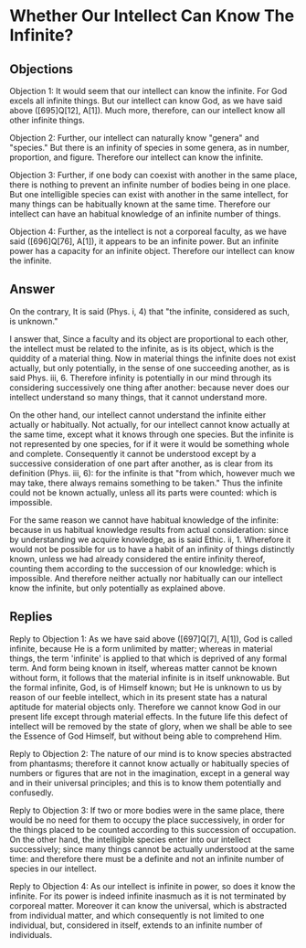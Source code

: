 # Whether Our Intellect Can Know The Infinite?

## Objections

Objection 1: It would seem that our intellect can know the infinite. For God excels all infinite things. But our intellect can know God, as we have said above ([695]Q[12], A[1]). Much more, therefore, can our intellect know all other infinite things.

Objection 2: Further, our intellect can naturally know "genera" and "species." But there is an infinity of species in some genera, as in number, proportion, and figure. Therefore our intellect can know the infinite.

Objection 3: Further, if one body can coexist with another in the same place, there is nothing to prevent an infinite number of bodies being in one place. But one intelligible species can exist with another in the same intellect, for many things can be habitually known at the same time. Therefore our intellect can have an habitual knowledge of an infinite number of things.

Objection 4: Further, as the intellect is not a corporeal faculty, as we have said ([696]Q[76], A[1]), it appears to be an infinite power. But an infinite power has a capacity for an infinite object. Therefore our intellect can know the infinite.

## Answer

On the contrary, It is said (Phys. i, 4) that "the infinite, considered as such, is unknown."

I answer that, Since a faculty and its object are proportional to each other, the intellect must be related to the infinite, as is its object, which is the quiddity of a material thing. Now in material things the infinite does not exist actually, but only potentially, in the sense of one succeeding another, as is said Phys. iii, 6. Therefore infinity is potentially in our mind through its considering successively one thing after another: because never does our intellect understand so many things, that it cannot understand more.

On the other hand, our intellect cannot understand the infinite either actually or habitually. Not actually, for our intellect cannot know actually at the same time, except what it knows through one species. But the infinite is not represented by one species, for if it were it would be something whole and complete. Consequently it cannot be understood except by a successive consideration of one part after another, as is clear from its definition (Phys. iii, 6): for the infinite is that "from which, however much we may take, there always remains something to be taken." Thus the infinite could not be known actually, unless all its parts were counted: which is impossible.

For the same reason we cannot have habitual knowledge of the infinite: because in us habitual knowledge results from actual consideration: since by understanding we acquire knowledge, as is said Ethic. ii, 1. Wherefore it would not be possible for us to have a habit of an infinity of things distinctly known, unless we had already considered the entire infinity thereof, counting them according to the succession of our knowledge: which is impossible. And therefore neither actually nor habitually can our intellect know the infinite, but only potentially as explained above.

## Replies

Reply to Objection 1: As we have said above ([697]Q[7], A[1]), God is called infinite, because He is a form unlimited by matter; whereas in material things, the term 'infinite' is applied to that which is deprived of any formal term. And form being known in itself, whereas matter cannot be known without form, it follows that the material infinite is in itself unknowable. But the formal infinite, God, is of Himself known; but He is unknown to us by reason of our feeble intellect, which in its present state has a natural aptitude for material objects only. Therefore we cannot know God in our present life except through material effects. In the future life this defect of intellect will be removed by the state of glory, when we shall be able to see the Essence of God Himself, but without being able to comprehend Him.

Reply to Objection 2: The nature of our mind is to know species abstracted from phantasms; therefore it cannot know actually or habitually species of numbers or figures that are not in the imagination, except in a general way and in their universal principles; and this is to know them potentially and confusedly.

Reply to Objection 3: If two or more bodies were in the same place, there would be no need for them to occupy the place successively, in order for the things placed to be counted according to this succession of occupation. On the other hand, the intelligible species enter into our intellect successively; since many things cannot be actually understood at the same time: and therefore there must be a definite and not an infinite number of species in our intellect.

Reply to Objection 4: As our intellect is infinite in power, so does it know the infinite. For its power is indeed infinite inasmuch as it is not terminated by corporeal matter. Moreover it can know the universal, which is abstracted from individual matter, and which consequently is not limited to one individual, but, considered in itself, extends to an infinite number of individuals.